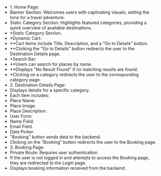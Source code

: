 <ul>
	<li>1. Home Page:</li>
	<li>Banner Section: Welcomes users with captivating visuals, setting the tone for a travel adventure.</li>
	<li>Static Category Section: Highlights featured categories, providing a quick overview of available destinations.</li>
	<li>*Static Category Section.</li>
	<li>*Dynamic Cart:</li>
	<li>**Cart items include Title, Description, and a "Go to Details" button.</li>
	<li>**Clicking the "Go to Details" button redirects the user to the Destination Details page.</li>
	<li>*Search Bar:</li>
	<li>**Users can search for places by name.</li>
	<li>**Displays "No Result Found" if no matching results are found.</li>
	<li>*Clicking on a category redirects the user to the corresponding category page.</li>
	<li>2. Destination Details Page:</li>
	<li>Displays details for a specific category.</li>
	<li>Each item includes:</li>
	<li>Place Name.</li>
	<li>Place Image.</li>
	<li>Place Description.</li>
 <li>User Form:</li>
 <li>Name Field.</li>
 <li>Email Field.</li>
 <li>Date Picker.</li>
 <li>"Booking" button sends data to the backend.</li>
 <li>Clicking on the "Booking" button redirects the user to the Booking page.</li>
 <li>3. Booking Page:</li>
 <li>Private Route: Requires user authentication.</li>
 <li>If the user is not logged in and attempts to access the Booking page, they are redirected to the Login page.</li>
 <li>Displays booking information received from the backend.</li>
</ul>

